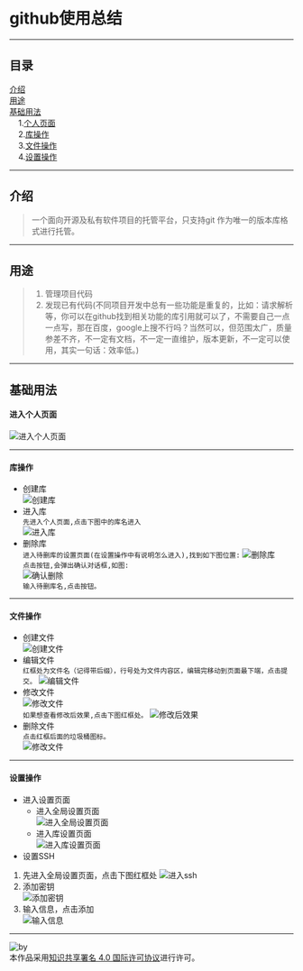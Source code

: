 # github使用总结
***
## 目录  
[介绍](https://github.com/person-0/test/blob/master/Github.md#介绍)  
[用途](https://github.com/person-0/test/blob/master/Github.md#用途)  
[基础用法](https://github.com/person-0/test/blob/master/Github.md#基础用法)  
&nbsp;&nbsp;&nbsp;&nbsp;1.[个人页面](https://github.com/person-0/test/blob/master/Github.md#进入个人页面)  
&nbsp;&nbsp;&nbsp;&nbsp;2.[库操作](https://github.com/person-0/test/blob/master/Github.md#库操作)  
&nbsp;&nbsp;&nbsp;&nbsp;3.[文件操作](https://github.com/person-0/test/blob/master/Github.md#文件操作)  
&nbsp;&nbsp;&nbsp;&nbsp;4.[设置操作](https://github.com/person-0/test/blob/master/Github.md#设置操作)
***
## 介绍
> 一个面向开源及私有软件项目的托管平台，只支持git 作为唯一的版本库格式进行托管。
***
## 用途
> 1. 管理项目代码
> 2. 发现已有代码(不同项目开发中总有一些功能是重复的，比如：请求解析等，你可以在github找到相关功能的库引用就可以了，不需要自己一点一点写，那在百度，google上搜不行吗？当然可以，但范围太广，质量参差不齐，不一定有文档，不一定一直维护，版本更新，不一定可以使用，其实一句话：效率低。)
***
## 基础用法
#### 进入个人页面
![进入个人页面](https://github.com/person-0/images/blob/master/github/%E9%A1%B5%E9%9D%A2/%E8%BF%9B%E5%85%A5%E4%B8%AA%E4%BA%BA%E9%A1%B5%E9%9D%A2.PNG)
***
#### 库操作
- 创建库  
![创建库](https://github.com/person-0/images/blob/master/github/%E5%BA%93/%E5%88%9B%E5%BB%BA%E5%BA%93.PNG)
- 进入库  
`先进入个人页面,点击下图中的库名进入`  
![进入库](https://github.com/person-0/images/blob/master/github/%E5%BA%93/%E8%BF%9B%E5%85%A5%E5%BA%93.PNG)
- 删除库  
`进入待删库的设置页面(在设置操作中有说明怎么进入),找到如下图位置:`
![删除库](https://github.com/person-0/images/blob/master/github/%E5%BA%93/%E5%88%A0%E9%99%A4%E5%BA%93.PNG)  
`点击按钮,会弹出确认对话框,如图:`  
![确认删除](https://github.com/person-0/images/blob/master/github/%E5%BA%93/%E7%A1%AE%E8%AE%A4%E5%88%A0%E9%99%A4.PNG)  
`输入待删库名,点击按钮。`
***
#### 文件操作
- 创建文件  
![创建文件](https://github.com/person-0/images/blob/master/github/%E6%96%87%E4%BB%B6/%E5%88%9B%E5%BB%BA%E6%96%87%E4%BB%B6.PNG)
- 编辑文件  
`红框处为文件名（记得带后缀），行号处为文件内容区，编辑完移动到页面最下端，点击提交。`
![编辑文件](https://github.com/person-0/images/blob/master/github/%E6%96%87%E4%BB%B6/%E7%BC%96%E8%BE%91%E6%96%87%E4%BB%B6.PNG)
- 修改文件  
![修改文件](https://github.com/person-0/images/blob/master/github/%E6%96%87%E4%BB%B6/%E4%BF%AE%E6%94%B9%E6%96%87%E4%BB%B6.PNG)  
`如果想查看修改后效果,点击下图红框处。`
![修改后效果](https://github.com/person-0/images/blob/master/github/%E6%96%87%E4%BB%B6/%E4%BF%AE%E6%94%B9%E5%90%8E%E6%95%88%E6%9E%9C%E6%9F%A5%E7%9C%8B.PNG)
- 删除文件  
`点击红框后面的垃圾桶图标。`  
![修改文件](https://github.com/person-0/images/blob/master/github/%E6%96%87%E4%BB%B6/%E4%BF%AE%E6%94%B9%E6%96%87%E4%BB%B6.PNG)
***
#### 设置操作
- 进入设置页面
  + 进入全局设置页面  
  ![进入全局设置页面](https://github.com/person-0/images/blob/master/github/%E9%A1%B5%E9%9D%A2/%E8%BF%9B%E5%85%A5%E5%85%A8%E5%B1%80%E8%AE%BE%E7%BD%AE%E9%A1%B5%E9%9D%A2.PNG)  
  + 进入库设置页面  
  ![进入库设置页面](https://github.com/person-0/images/blob/master/github/%E9%A1%B5%E9%9D%A2/%E8%BF%9B%E5%85%A5%E5%BA%93%E8%AE%BE%E7%BD%AE%E9%A1%B5%E9%9D%A2.PNG)
- 设置SSH  
1. 先进入全局设置页面，点击下图红框处
![进入ssh](https://github.com/person-0/images/blob/master/github/ssh/%E8%BF%9B%E5%85%A5ssh%E8%AE%BE%E7%BD%AE%E9%A1%B5%E9%9D%A2.PNG)
2. 添加密钥  
![添加密钥](https://github.com/person-0/images/blob/master/github/ssh/%E6%B7%BB%E5%8A%A0%E7%A7%98%E9%92%A5.PNG)
3. 输入信息，点击添加  
![输入信息](https://github.com/person-0/images/blob/master/github/ssh/%E8%BE%93%E5%85%A5%E5%85%AC%E9%92%A5%E4%BF%A1%E6%81%AF.PNG)
***
![by](https://licensebuttons.net/l/by/4.0/88x31.png)  
本作品采用<a rel="license" href="http://creativecommons.org/licenses/by/4.0/">知识共享署名 4.0 国际许可协议</a>进行许可。


